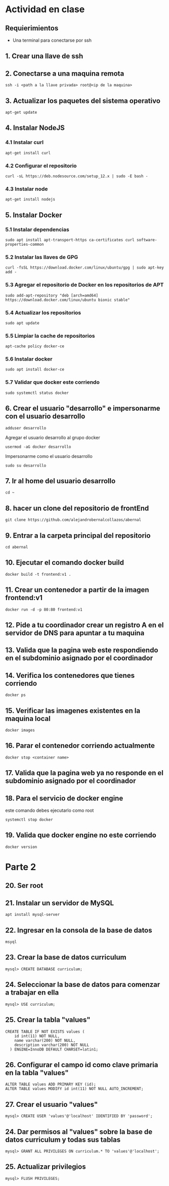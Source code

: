 # Actividad en clase

## Requierimientos

- Una terminal para conectarse por ssh

## 1. Crear una llave de ssh

## 2. Conectarse a una maquina remota

```
ssh -i <path a la llave privada> root@<ip de la maquina>
```

## 3. Actualizar los paquetes del sistema operativo

```
apt-get update
```

## 4. Instalar NodeJS

### 4.1 Instalar curl

```
apt-get install curl

```

### 4.2 Configurar el repositorio

```
curl -sL https://deb.nodesource.com/setup_12.x | sudo -E bash -
```

### 4.3 Instalar node

```
apt-get install nodejs
```

## 5. Instalar Docker

### 5.1 Instalar dependencias

```
sudo apt install apt-transport-https ca-certificates curl software-properties-common
```

### 5.2 Instalar las llaves de GPG

```
curl -fsSL https://download.docker.com/linux/ubuntu/gpg | sudo apt-key add -
```

### 5.3 Agregar el repositorio de Docker en los repositorios de APT

```
sudo add-apt-repository "deb [arch=amd64] https://download.docker.com/linux/ubuntu bionic stable"
```

### 5.4 Actualizar los repositorios

```
sudo apt update
```

### 5.5 Limpiar la cache de repositorios

```
apt-cache policy docker-ce
```

### 5.6 Instalar docker

```
sudo apt install docker-ce
```

### 5.7 Validar que docker este corriendo

```
sudo systemctl status docker
```

## 6. Crear el usuario "desarrollo" e impersonarme con el usuario desarrollo

```
adduser desarrollo
```

Agregar el usuario desarrollo al grupo docker

```
usermod -aG docker desarrollo
```

Impersonarme como el usuario desarrollo
```
sudo su desarrollo
```

## 7. Ir al home del usuario desarrollo

```
cd ~
```

## 8. hacer un clone del repositorio de frontEnd

```
git clone https://github.com/alejandrobernalcollazos/abernal
```

## 9. Entrar a la carpeta principal del repositorio

```
cd abernal
```

## 10. Ejecutar el comando docker build

```
docker build -t frontend:v1 .
```

## 11. Crear un contenedor a partir de la imagen frontend:v1

```
docker run -d -p 80:80 frontend:v1
```

## 12. Pide a tu coordinador crear un registro A en el servidor de DNS para apuntar a tu maquina

## 13. Valida que la pagina web este respondiendo en el subdominio asignado por el coordinador

## 14. Verifica los contenedores que tienes corriendo

```
docker ps
```

## 15. Verificar las imagenes existentes en la maquina local

```
docker images
```
## 16. Parar el contenedor corriendo actualmente

```
docker stop <container name>
```

## 17. Valida que la pagina web ya no responde en el subdominio asignado por el coordinador

## 18. Para el servicio de docker engine

este comando debes ejecutarlo como root

```
systemctl stop docker
```

## 19. Valida que docker engine no este corriendo

```
docker version
```

# Parte 2

## 20. Ser root

## 21. Instalar un servidor de MySQL 

```
apt install mysql-server
```

## 22. Ingresar en la consola de la base de datos

```
msyql
```

## 23. Crear la base de datos curriculum

```
mysql> CREATE DATABASE curriculum;
```

## 24. Seleccionar la base de datos para comenzar a trabajar en ella

```
mysql> USE curriculum;
```

## 25. Crear la tabla "values"

```
CREATE TABLE IF NOT EXISTS values (
    id int(11) NOT NULL,
    name varchar(200) NOT NULL,
    description varchar(200) NOT NULL
  ) ENGINE=InnoDB DEFAULT CHARSET=latin1;
```

## 26. Configurar el campo id como clave primaria en la tabla "values"

```
ALTER TABLE values ADD PRIMARY KEY (id);
ALTER TABLE values MODIFY id int(11) NOT NULL AUTO_INCREMENT;
```

## 27. Crear el usuario "values"

```
mysql> CREATE USER 'values'@'localhost' IDENTIFIED BY 'password';
```

## 24. Dar permisos al "values" sobre la base de datos curriculum y todas sus tablas

```
mysql> GRANT ALL PRIVILEGES ON curriculum.* TO 'values'@'localhost';
```

## 25. Actualizar privilegios

```
mysql> FLUSH PRIVILEGES;
```
